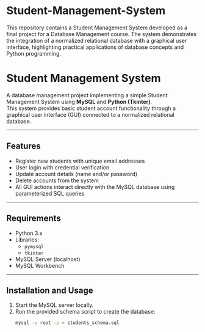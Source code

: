 # Student-Management-System
This repository contains a Student Management System developed as a final project for a Database Management course. The system demonstrates the integration of a normalized relational database with a graphical user interface, highlighting practical applications of database concepts and Python programming.

# Student Management System

A database management project implementing a simple Student Management System using **MySQL** and **Python (Tkinter)**.  
This system provides basic student account functionality through a graphical user interface (GUI) connected to a normalized relational database.

---

## Features
- Register new students with unique email addresses  
- User login with credential verification  
- Update account details (name and/or password)  
- Delete accounts from the system  
- All GUI actions interact directly with the MySQL database using parameterized SQL queries  

---

## Requirements
- Python 3.x  
- Libraries:  
  - `pymysql`  
  - `tkinter`  
- MySQL Server (localhost)  
- MySQL Workbench  

---

## Installation and Usage
1. Start the MySQL server locally.  
2. Run the provided schema script to create the database:  
   ```bash
   mysql -u root -p < students_schema.sql

